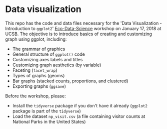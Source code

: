 # Data visualization

This repo has the code and data files necessary for the 'Data Visualization - Introduction to `ggplot2`' [Eco-Data-Science](https://eco-data-science.github.io/) workshop on January 17, 2018 at UCSB. The objective is to introduce basics of creating and customizing graph using ggplot, including:

- The grammar of graphics
- General structure of `ggplot()` code
- Customizing axes labels and titles
- Customizing graph aesthetics (by variable)
- Faceting (`facet_wrap`)
- Types of graphs (geoms)
- Bar graphs (stacked counts, proportions, and clustered)
- Exporting graphs (`ggsave`)

Before the workshop, please:

- Install the `tidyverse` package if you don't have it already (`ggplot2` package is part of the `tidyverse`)
- Load the dataset `np_visit.csv` (a file containing visitor counts at National Parks in the United States)
